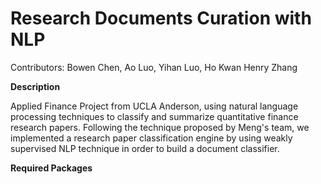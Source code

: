 # Research Documents Curation with NLP

Contributors: Bowen Chen, Ao Luo, Yihan Luo, Ho Kwan Henry Zhang

**Description**

Applied Finance Project from UCLA Anderson, using natural language processing techniques to classify and summarize quantitative finance research papers. Following the technique proposed by Meng's team, we implemented a research paper classification engine by using weakly supervised NLP technique in order to build a document classifier.

**Required Packages**


